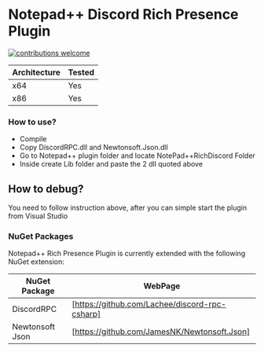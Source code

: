 # Notepad++ Discord Rich Presence Plugin

[![contributions welcome](https://img.shields.io/badge/contributions-welcome-brightgreen.svg?style=flat)](https://github.com/MikeCoder96/NotePad-Discord-Rich-Presence-Plugin/issues)

| Architecture | Tested |
| ------ | ------ |
| x64 | Yes |
| x86 | Yes |

### How to use?
- Compile
- Copy DiscordRPC.dll and Newtonsoft.Json.dll
- Go to Notepad++ plugin folder and locate NotePad++RichDiscord Folder
- Inside create Lib folder and paste the 2 dll quoted above

## How to debug?
You need to follow instruction above, after you can simple start the plugin from Visual Studio

### NuGet Packages

Notepad++ Rich Presence Plugin is currently extended with the following NuGet extension:

| NuGet Package | WebPage |
| ------ | ------ |
| DiscordRPC | [https://github.com/Lachee/discord-rpc-csharp] |
| Newtonsoft Json | [https://github.com/JamesNK/Newtonsoft.Json] |


